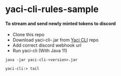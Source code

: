 # yaci-cli-rules-sample

#### To stream and send newly minted tokens to discord

- Clone this repo
- Download yaci-cli-<version>.jar from [Yaci CLI](https://github.com/bloxbean/yaci-cli) repo
- Add correct discord webhook url 
- Run yaci-cli   (With Java 11)

```
java -jar yaci-cli-<version>.jar

yaci-cli:> tail
```
